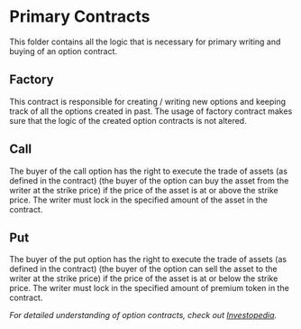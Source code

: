 # Primary Contracts

This folder contains all the logic that is necessary for primary writing and buying of an option contract.

## Factory

This contract is responsible for creating / writing new options and keeping track of all the options created in past. The usage of factory contract makes sure that the logic of the created option contracts is not altered.

## Call

The buyer of the call option has the right to execute the trade of assets (as defined in the contract) (the buyer of the option can buy the asset from the writer at the strike price) if the price of the asset is at or above the strike price. The writer must lock in the specified amount of the asset in the contract.

## Put

The buyer of the put option has the right to execute the trade of assets (as defined in the contract) (the buyer of the option can sell the asset to the writer at the strike price) if the price of the asset is at or below the strike price. The writer must lock in the specified amount of premium token in the contract.

*For detailed understanding of option contracts, check out [Investopedia](https://www.investopedia.com/terms/o/optionscontract.asp).*